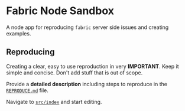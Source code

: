 # Fabric Node Sandbox

A node app for reproducing `fabric` server side issues and creating examples.

## Reproducing

Creating a clear, easy to use reproduction in very **IMPORTANT**.
Keep it simple and concise.
Don't add stuff that is out of scope.

Provide a **detailed description** including steps to reproduce in the [`REPRODUCE.md`](./REPRODUCE.md) file.

Navigate to [`src/index`](./src/index.mjs) and start editing.
